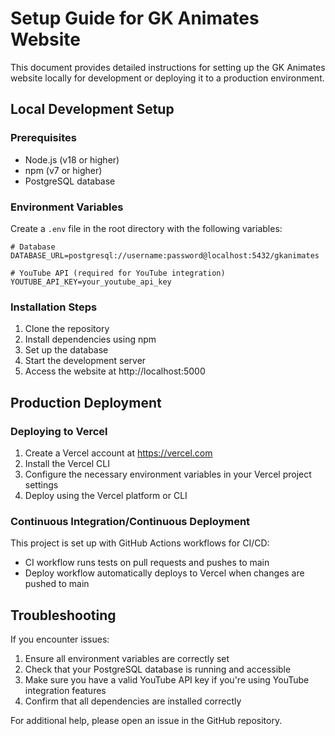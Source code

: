 # Setup Guide for GK Animates Website

This document provides detailed instructions for setting up the GK Animates website locally for development or deploying it to a production environment.

## Local Development Setup

### Prerequisites

- Node.js (v18 or higher)
- npm (v7 or higher)
- PostgreSQL database

### Environment Variables

Create a `.env` file in the root directory with the following variables:

```
# Database
DATABASE_URL=postgresql://username:password@localhost:5432/gkanimates

# YouTube API (required for YouTube integration)
YOUTUBE_API_KEY=your_youtube_api_key
```

### Installation Steps

1. Clone the repository
2. Install dependencies using npm
3. Set up the database
4. Start the development server
5. Access the website at http://localhost:5000

## Production Deployment

### Deploying to Vercel

1. Create a Vercel account at https://vercel.com
2. Install the Vercel CLI
3. Configure the necessary environment variables in your Vercel project settings
4. Deploy using the Vercel platform or CLI

### Continuous Integration/Continuous Deployment

This project is set up with GitHub Actions workflows for CI/CD:
- CI workflow runs tests on pull requests and pushes to main
- Deploy workflow automatically deploys to Vercel when changes are pushed to main

## Troubleshooting

If you encounter issues:

1. Ensure all environment variables are correctly set
2. Check that your PostgreSQL database is running and accessible
3. Make sure you have a valid YouTube API key if you're using YouTube integration features
4. Confirm that all dependencies are installed correctly

For additional help, please open an issue in the GitHub repository.

